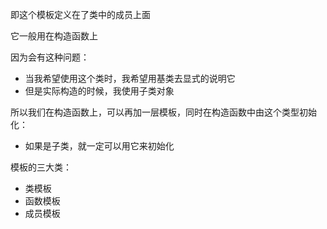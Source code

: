即这个模板定义在了类中的成员上面

它一般用在构造函数上

因为会有这种问题：
- 当我希望使用这个类时，我希望用基类去显式的说明它
- 但是实际构造的时候，我使用子类对象

所以我们在构造函数上，可以再加一层模板，同时在构造函数中由这个类型初始化：
- 如果是子类，就一定可以用它来初始化

模板的三大类：
- 类模板
- 函数模板
- 成员模板
